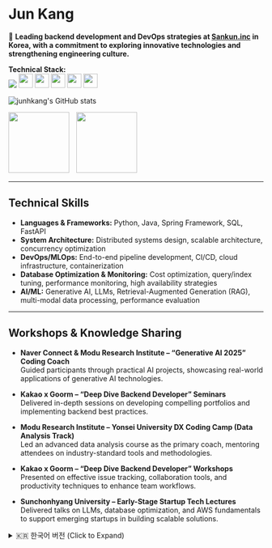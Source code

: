 # Jun Kang

🔭 **Leading backend development and DevOps strategies at [Sankun.inc](https://www.sankun.com) in Korea, with a commitment to exploring innovative technologies and strengthening engineering culture.**

**Technical Stack:**  
<img src="https://img.shields.io/badge/Spring%20Boot-6DB33F?style=for-the-badge&logo=springboot&logoColor=white"/> <img src="https://img.shields.io/badge/-Java-007396?style=for-the-badge&logo=java&logoColor=white" height="28" /> <img src="https://img.shields.io/badge/-SQL-336791?style=for-the-badge&logo=postgresql&logoColor=white" height="28" /> <img src="https://img.shields.io/badge/-AWS-232F3E?style=for-the-badge&logo=amazonaws&logoColor=white" height="28" /> <img src="https://img.shields.io/badge/-Python-3776AB?style=for-the-badge&logo=python&logoColor=white" height="28" /> <img src="https://img.shields.io/badge/-Machine%20Learning-FF6F00?style=for-the-badge&logo=tensorflow&logoColor=white" height="28" />

![junhkang's GitHub stats](https://github-readme-stats.vercel.app/api?username=junhkang&show_icons=true&theme=radical&count_private=true)

[<img src="https://img.shields.io/badge/LinkedIn--lightgrey?style=for-the-badge&logo=linkedin&logoColor=white" width="120" />](https://www.linkedin.com/in/junh-kang/) [<img src="https://img.shields.io/badge/Tistory--lightgrey?style=for-the-badge&logo=blogger&logoColor=white" width="120" />](https://junhkang.tistory.com)

---
## Technical Skills

- **Languages & Frameworks:** Python, Java, Spring Framework, SQL, FastAPI  
- **System Architecture:** Distributed systems design, scalable architecture, concurrency optimization  
- **DevOps/MLOps:** End-to-end pipeline development, CI/CD, cloud infrastructure, containerization  
- **Database Optimization & Monitoring:** Cost optimization, query/index tuning, performance monitoring, high availability strategies  
- **AI/ML:** Generative AI, LLMs, Retrieval-Augmented Generation (RAG), multi-modal data processing, performance evaluation

---

## Workshops & Knowledge Sharing

- **Naver Connect & Modu Research Institute – “Generative AI 2025” Coding Coach**  
  Guided participants through practical AI projects, showcasing real-world applications of generative AI technologies.
  
- **Kakao x Goorm – “Deep Dive Backend Developer” Seminars**  
  Delivered in-depth sessions on developing compelling portfolios and implementing backend best practices.
  
- **Modu Research Institute – Yonsei University DX Coding Camp (Data Analysis Track)**  
  Led an advanced data analysis course as the primary coach, mentoring attendees on industry-standard tools and methodologies.
  
- **Kakao x Goorm – “Deep Dive Backend Developer” Workshops**  
  Presented on effective issue tracking, collaboration tools, and productivity techniques to enhance team workflows.
  
- **Sunchonhyang University – Early-Stage Startup Tech Lectures**  
  Delivered talks on LLMs, database optimization, and AWS fundamentals to support emerging startups in building scalable solutions.

<details>
  <summary>🇰🇷 한국어 버전 (Click to Expand)</summary>
  
  **강의 및 지식 공유**
  
  - **네이버 커넥트 & 모두의 연구소 – “Generative AI 2025” 코딩코치**  
    생성형 AI의 실제 적용 사례를 중심으로, 인공지능 프로젝트를 직접 진행하며 교육함.
  
  - **카카오 x 구름 – “Deep Dive 백엔드 개발자” 세미나**  
    매력적인 개발자 포트폴리오 구성 및 백엔드 개발 모범 사례를 소개함.
  
  - **모두의 연구소 – 연세대 DX 코딩캠프 (데이터 분석 심화 과정)**  
    고급 데이터 분석 과정을 메인 코치로 진행하며, 산업 현장에서 활용되는 다양한 분석 기법과 도구를 교육함.
  
  - **카카오 x 구름 – “Deep Dive 백엔드 개발자” 워크숍**  
    이슈 트래킹, 협업 도구, 생산성 향상 기법 등 팀 효율성을 높이는 내용을 다룸.
  
  - **순천향대학교 – 초기창업패키지 기술강연**  
    LLM, 데이터베이스 최적화, AWS 활용 등을 주제로 강연하여 스타트업의 확장 가능성을 지원함.
  
</details>
